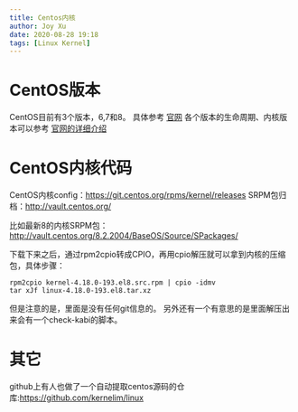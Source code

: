 ```yaml
---
title: Centos内核
author: Joy Xu
date: 2020-08-28 19:18
tags: [Linux Kernel]
---
```


# CentOS版本

CentOS目前有3个版本，6,7和8。
具体参考 [官网](https://wiki.centos.org/FAQ/General#Why_is_the_CentOS_Project_taking_over_my_Website.3F)
各个版本的生命周期、内核版本可以参考 [官网的详细介绍](https://wiki.centos.org/About/Product)

# CentOS内核代码

CentOS内核config：https://git.centos.org/rpms/kernel/releases
SRPM包归档：http://vault.centos.org/

比如最新8的内核SRPM包：http://vault.centos.org/8.2.2004/BaseOS/Source/SPackages/

下载下来之后，通过rpm2cpio转成CPIO，再用cpio解压就可以拿到内核的压缩包，具体步骤：

	rpm2cpio kernel-4.18.0-193.el8.src.rpm | cpio -idmv
	tar xJf linux-4.18.0-193.el8.tar.xz

但是注意的是，里面是没有任何git信息的。
另外还有一个有意思的是里面解压出来会有一个check-kabi的脚本。

# 其它

github上有人也做了一个自动提取centos源码的仓库:https://github.com/kernelim/linux
